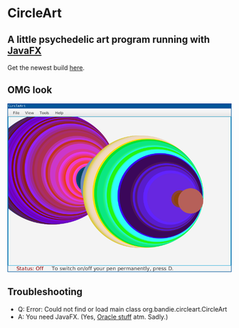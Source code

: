 # CircleArt
## A little psychedelic art program running with [JavaFX](https://www.java.com/inc/BrowserRedirect1.jsp)

Get the newest build [here](https://github.com/Bandie/CircleArt/raw/master/dist/CircleArt.jar).

## OMG look
![Screenshot of CircleArt](/images/Screenshot.png)

## Troubleshooting

- Q: Error: Could not find or load main class org.bandie.circleart.CircleArt
- A: You need JavaFX. (Yes, [Oracle stuff](https://www.java.com/inc/BrowserRedirect1.jsp) atm. Sadly.)

